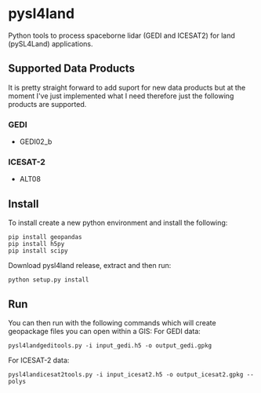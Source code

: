 # pysl4land
Python tools to process spaceborne lidar (GEDI and ICESAT2) for land (pySL4Land) applications. 

## Supported Data Products

It is pretty straight forward to add suport for new data products but at the moment I've just implemented what I need therefore just the following products are supported.

### GEDI

 - GEDI02_b

### ICESAT-2

 - ALT08

## Install
To install create a new python environment and install the following:
 
    pip install geopandas
    pip install h5py
    pip install scipy
 
Download pysl4land release, extract and then run:

    python setup.py install

## Run

You can then run with the following commands which will create geopackage files you can open within a GIS:
For GEDI data:

    pysl4landgeditools.py -i input_gedi.h5 -o output_gedi.gpkg
 
For ICESAT-2 data:

    pysl4landicesat2tools.py -i input_icesat2.h5 -o output_icesat2.gpkg --polys


